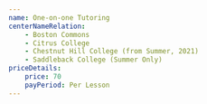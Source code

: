```yaml
---
name: One-on-one Tutoring
centerNameRelation:
    - Boston Commons
    - Citrus College
    - Chestnut Hill College (from Summer, 2021)
    - Saddleback College (Summer Only)
priceDetails:
    price: 70
    payPeriod: Per Lesson
---
```

